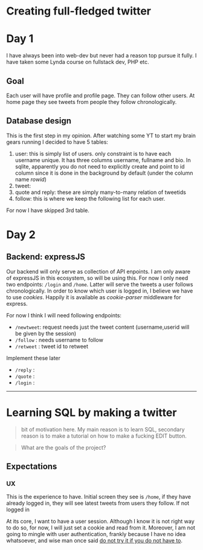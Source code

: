 # Creating full-fledged twitter

# Day 1

I have always been into web-dev but never had a reason top pursue it fully. I have taken some Lynda course on fullstack dev, PHP etc. 

## Goal

Each user will have profile and profile page. They can follow other users. At home page they see tweets from people they follow chronologically. 

## Database design

This is the first step in my opinion. After watching some YT to start my brain gears running I decided to have 5 tables:
1. user: this is simply list of users. only constraint is to have each username unique. It has three columns username, fullname and bio. In sqlite, apparently you do not need to explicitly create and point to id column since it is done in the background by default (under the column name *rowid*)
2. tweet: 
3. quote and reply: these are simply many-to-many relation of tweetids
4. follow: this is where we keep the following list for each user. 

For now I have skipped 3rd table. 

# Day 2
## Backend: expressJS

Our backend will only serve as collection of API enpoints. I am only aware of expressJS in this ecosystem, so will be using this. For now I only need two endpoints: `/login` and `/home`. Latter will serve the tweets a user follows chronologically. In order to know which user is logged in, I believe we have to use *cookies*. Happily it is available as *cookie-parser* middleware for express. 

For now I think I will need following endpoints:
* `/newtweet`: request needs just the tweet content (username,userid will be given by the session)
* `/follow` : needs username to follow
* `/retweet` : tweet id to retweet

Implement these later
* `/reply` : 
* `/quote` :
* `/login` : 

--- 

# Learning SQL by making a twitter

> bit of motivation here. My main reason is to learn SQL, secondary reason is to make a tutorial on how to make a fucking EDIT  button.

>What are the goals of the project?

## Expectations

### UX 

This is the experience to have. Initial screen they see is `/home`, if they have already logged in, they will see latest tweets from users they follow. If not logged in

At its core, I want to have a user session. Although I know it is not right way to do so, for now, I will just set a cookie and read from it. Moreover, I am not going to mingle with user authentication, frankly because I have no idea whatsoever, and wise man once said [do not try it if you do not have to](https://youtu.be/8ZtInClXe1Q).